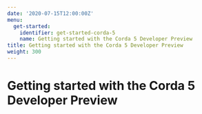```yaml
---
date: '2020-07-15T12:00:00Z'
menu:
  get-started:
    identifier: get-started-corda-5
    name: Getting started with the Corda 5 Developer Preview
title: Getting started with the Corda 5 Developer Preview
weight: 300
---
```


# Getting started with the Corda 5 Developer Preview

